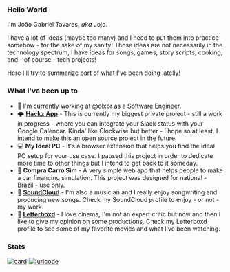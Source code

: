 ### Hello World
I'm João Gabriel Tavares, _aka_ Jojo.

I have a lot of ideas (maybe too many) and I need to put them into practice somehow - for the sake of my sanity! Those ideas are not necessarily in the technology spectrum, I have ideas for songs, games, story scripts, cooking, and - of course - tech projects!

Here I'll try to summarize part of what I've been doing latelly!

### What I've been up to
- 💼 I'm currently working at [@olxbr](https://github.com/olxbr) as a Software Engineer.
- 🌩️ **[Hackz App](https://hackzapp.com)** - This is currently my biggest private project - still a work in progress - where you can integrate your Slack status with your Google Calendar. Kinda' like Clockwise but better - I hope so at least. I intend to make this an open source project in the future.
- 💻 **My Ideal PC** - It's a browser extension that helps you find the ideal PC setup for your use case. I paused this project in order to dedicate more time to other things but I intend to get back to it someday.
- 🚗 **Compra Carro Sim** - A very simple web app that helps people to make a car financing simulation. This project was designed for national - Brazil - use only.
- 🎵 **[SoundCloud](https://soundcloud.com/jojotavares)** - I'm also a musician and I really enjoy songwriting and producing new songs. Check my SoundCloud profile to enjoy - or not - my work.
- 🎥 **[Letterboxd](https://letterboxd.com/jogabiel/)** - I love cinema, I'm not an expert critic but now and then I like to give my opinion on some productions. Check my Letterboxd profile to see some of my favorite movies and what I've been watching.

### Stats
[![card](https://github-readme-stats.vercel.app/api?username=jgtvares&theme=dracula&show_icons=true)](https://github.com/anuraghazra/github-readme-stats)
[![iuricode](https://github-readme-stats.vercel.app/api/top-langs/?username=jgtvares&hide=html&layout=compact=true&theme=dracula)](https://github.com/anuraghazra/github-readme-stats)
